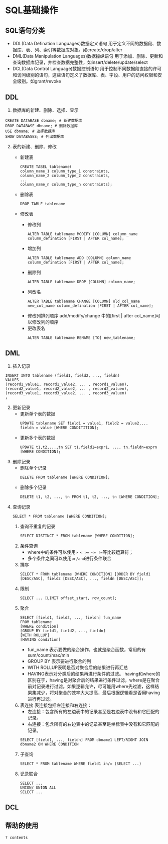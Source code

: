 # SQL基础操作

## SQL语句分类
* DDL(Data Defination Languages)数据定义语句
    用于定义不同的数据段、数据库、表、列、索引等数据库对象。如create/drop/alter
* DML(Data Manipulation Languages)数据操纵语句
    用于添加、删除、更新和查询数据库记录，并检查数据完整性，如insert/delete/update/select
* DCL(Data Control Language)数据控制语句
    用于控制不同数据段直接的许可和访问级别的语句，这些语句定义了数据库、表、字段、用户的访问权限和安全级别。如grant/revoke

## DDL
1. 数据库的新建、删除、选择、显示
  ```
  CREATE DATABASE dbname; # 新建数据库
  DROP DATABASE dbname; # 删除数据库
  USE dbname; # 选择数据库
  SHOW DATABASES; # 列出数据库
  ```

2. 表的新建、删除、修改
    * 新建表
        ```
        CREATE TABEL tablename(
        column_name_1 column_type_1 constraints,
        column_name_2 column_type_2 constraints,
        ...
        column_name_n column_type_n constraints);
        ```

    * 删除表
        ```
        DROP TABLE tablename
        ```

    * 修改表
        * 修改列
            ```
            ALTER TABLE tablename MODIFY [COLUMN] column_name column_defination [FIRST | AFTER col_name];
            ```
        * 增加列
            ```
            ALTER TABLE tablename ADD [COLUMN] column_name column_defination [FIRST | AFTER col_name];
            ```
        * 删除列
            ```
            ALTER TABLE tablename DROP [COLUMN] column_name;
            ```
        * 列改名
            ```
            ALTER TABLE tablename CHANGE [COLUMN] old_col_name new_col_name column_defination [FIRST | AFTER col_name];
            ```
        * 修改列排列顺序
            add/modify/change 中的[first | after col_name]可以修改列的顺序
        * 更改表名
            ```
            ALTER TABLE tablename RENAME [TO] new_tablename;
            ```

## DML
1. 插入记录
  ```
  INSERT INTO tablename (field1, field2, ..., fieldn)
  VALUES
  (record1_value1, record1_value2, ... , record1_valuen),
  (record2_value1, record2_value2, ... , record2_valuen),
  (record3_value1, record3_value2, ... , record3_valuen)
  ;
  ```

2. 更新记录
    * 更新单个表的数据
        ```
        UPDATE tablename SET field1 = value1, field2 = value2,... fieldn = value [WHERE CONDITITION];
        ```
    * 更新多个表的数据
        ```
        UPDATE t1,t2,...,tn SET t1.field1=expr1, ..., tn.fieldn=exprn [WHERE CONDITION];
        ```
3. 删除记录
    * 删除单个记录
        ```
        DELETE FROM tablename [WHERE CONDITION];
        ```
    * 删除多个记录
        ```
        DELETE t1, t2, ..., tn FROM t1, t2, ..., tn [WHERE CONDITION];
        ```
4. 查询记录
     ```
     SELECT * FROM tablename [WHERE CONDITION];
     ```
    1. 查询不重复的记录
        ```
        SELECT DISTINCT * FROM tablename [WHERE CONDITION];
        ```
    2. 条件查询
        * where中的条件可以使用```> < >= <= !=```等比较运算符；
        * 多个条件之间可以使用```or/and```进行条件联合
    3. 排序
        ```
        SELECT * FROM tablename [WHERE CONDITION] [ORDER BY field1 [DESC/ASC], field2 [DESC/ASC], ..., fieldn [DESC/ASC]];
        ```
    4. 限制
        ```
        SELECT ... [LIMIT offset_start, row_count];
        ```
    5. 聚合
        ```
        SELECT [field1, field2, ..., fieldn] fun_name
        FROM tablename
        [WHERE condition]
        [GROUP BY field1, field2, ..., fieldn]
        [WITH ROLLUP]
        [HAVING condition]
        ```
        * fun_name 表示要做的聚合操作，也就是聚合函数，常用的有sum/count/max/min
        * GROUP BY 表示要进行聚合的列
        * WITH ROLLUP表明是否对聚合后的结果进行再汇总
        * HAVING表示对分类后的结果再进行条件的过滤。 having和where的区别在于，having是对聚合后的结果进行条件过滤，where是在聚合前对记录进行过滤。如果逻辑允许，尽可能用where先过滤，这样结果集减少，将对聚合的效率大大提高，最后根据逻辑看是否用having进行再过滤。
    6. 表连接
        表连接包括左连接和右连接：
        * 左连接：包含所有的左边表中的记录甚至是右边表中没有和它匹配的记录。
        * 右连接：包含所有的右边表中的记录甚至是坐标表中没有和它匹配的记录。
        ```
        SELECT [field1, ..., fieldn] FROM dbname1 LEFT/RIGHT JOIN dbname2 ON WHERE CONDITION
        ```
    7. 子查询
        ```
        SELECT * FROM tablename WHERE field1 in/= (SELECT ...)
        ```
    8. 记录联合
        ```
        SELECT ...
        UNION/ UNION ALL
        SELECT ...
        ```

## DCL

## 帮助的使用
```
? contents
```
